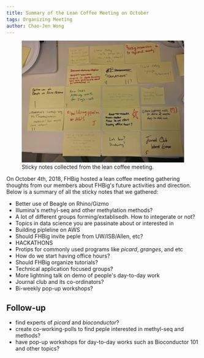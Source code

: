 ```yaml
---
title: Summary of the Lean Coffee Meeting on October
tags: Organizing Meeting
author: Chao-Jen Wong
---
```

<figure>
  <img src="../assets/images/comm-meeting-sticky-notes.jpg" alt="this is a placeholder image">
  <figcaption>Sticky notes collected from the lean coffee meeting.</figcaption>
</figure>

On October 4th, 2018, FHBig hosted a lean coffee meeting 
gathering thoughts from our members about FHBig's future 
activities and direction.  Below is a summary of
all the sticky notes that we gathered:

- Better use of Beagle on Rhino/Gizmo  
- Illumina's methyl-seq and other methylation methods?   
- A lot of different groups forming/extablisedh. How to integerate or not?
- Topics in data science you are passinate about or interested in
- Building pipleline on AWS  
- Should FHBig invite peple from UW/ISB/Allen, etc?  
- HACKATHONS  
- Protips for commonly used programs like _picard_, _granges_, and etc
- How do we start having office hours?
- Should FHBig organize tutorials?
- Technical application focused groups?
- More lightning talk on demo of people's day-to-day work
- Journal club and its co-ordinators?
- Bi-weekly pop-up workshops?

## Follow-up
- find experts of _picard_ and _bioconductor_?
- create co-working-polls to find peple interested in methyl-seq and methods?
- have pop-up workshops for day-to-day works such as Bioconductor 101 and other topics?
